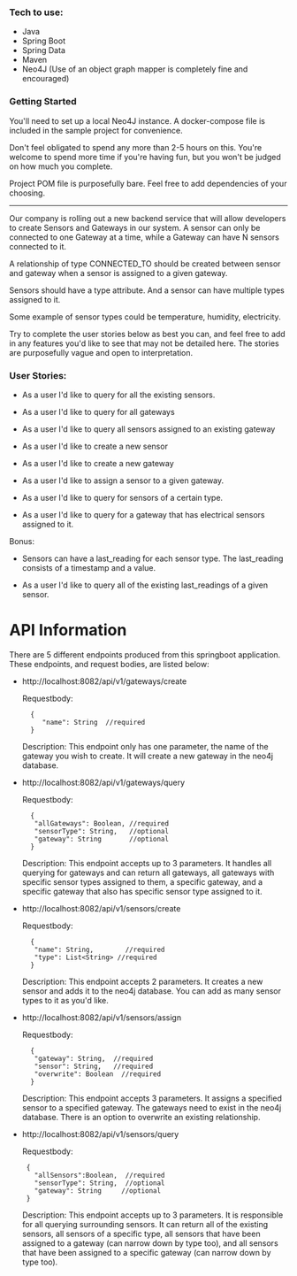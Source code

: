 
### Tech to use:

- Java
- Spring Boot
- Spring Data
- Maven
- Neo4J (Use of an object graph mapper is completely fine and encouraged)

### Getting Started

You'll need to set up a local Neo4J instance. A docker-compose file is included in the sample project for convenience.

Don't feel obligated to spend any more than 2-5 hours on this. You're welcome to spend more time if you're having fun, but you won't be judged on how much you complete.

Project POM file is purposefully bare. Feel free to add dependencies of your choosing. 

---

Our company is rolling out a new backend service that will allow developers to create Sensors and Gateways in our system. 
A sensor can only be connected to one Gateway at a time, while a Gateway can have N sensors connected to it.

A relationship of type CONNECTED_TO should be created between sensor and gateway when a sensor is assigned to a given gateway.

Sensors should have a type attribute. And a sensor can have multiple types assigned to it. 

Some example of sensor types could be temperature, humidity, electricity.

Try to complete the user stories below as best you can, and feel free to add in any features you'd like to see that may not be detailed here. The stories are purposefully vague and open to interpretation.

### User Stories:

- As a user I'd like to query for all the existing sensors.

- As a user I'd like to query for all gateways

- As a user I'd like to query all sensors assigned to an existing gateway

- As a user I'd like to create a new sensor

- As a user I'd like to create a new gateway

- As a user I'd like to assign a sensor to a given gateway.

- As a user I'd like to query for sensors of a certain type.

- As a user I'd like to query for a gateway that has electrical sensors assigned to it.

Bonus:

- Sensors can have a last_reading for each sensor type. The last_reading consists of a timestamp and a value.

- As a user I'd like to query all of the existing last_readings of a given sensor.




# API Information

There are 5 different endpoints produced from this springboot application. These endpoints, and request bodies, are listed below:

- http://localhost:8082/api/v1/gateways/create

  Requestbody:
  ```
    {
       "name": String  //required
    }
  ```
    Description: This endpoint only has one parameter, the name of the gateway you wish to create. It will create a new gateway in the neo4j database.
   
- http://localhost:8082/api/v1/gateways/query

  Requestbody:
  ```
    {
     "allGateways": Boolean, //required
     "sensorType": String,   //optional
     "gateway": String       //optional
    }
  ```
     Description: This endpoint accepts up to 3 parameters. It handles all querying for gateways and can return all gateways, all gateways with specific sensor types assigned to them, a specific gateway, and a specific gateway that also has specific sensor type assigned to it.
     
- http://localhost:8082/api/v1/sensors/create

  Requestbody:
  ```
    {
     "name": String,        //required
     "type": List<String> //required
    }
  ```
     Description: This endpoint accepts 2 parameters. It creates a new sensor and adds it to the neo4j database. You can add as many sensor types to it as you'd like.
     
- http://localhost:8082/api/v1/sensors/assign

  Requestbody:
  ```
    {
     "gateway": String,  //required
     "sensor": String,   //required
     "overwrite": Boolean  //required
    }
  ```
     Description: This endpoint accepts 3 parameters. It assigns a specified sensor to a specified gateway. The gateways need to exist in the neo4j database. There is an option to overwrite an existing relationship.
     
- http://localhost:8082/api/v1/sensors/query

  Requestbody:
    ```
     {
       "allSensors":Boolean,  //required
       "sensorType": String,  //optional
       "gateway": String     //optional
     }
    ```
     Description: This endpoint accepts up to 3 parameters. It is responsible for all querying surrounding sensors. It can return all of the existing sensors, all sensors of a specific type, all sensors that have been assigned to a gateway (can narrow down by type too), and all sensors that have been assigned to a specific gateway (can narrow down by type too).

